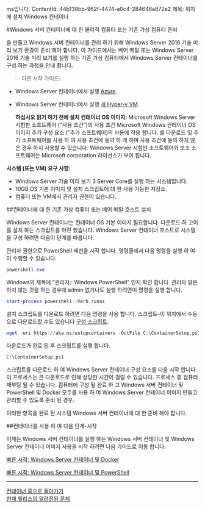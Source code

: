 ms입니다. ContentId: 44b138bb-962f-4474-a0c4-284646a872e2
제목: 위치에 설치 Windows 컨테이너

#Windows 서버 컨테이너에 대 한 물리적 컴퓨터 또는 기존 가상 컴퓨터 준비

을 만들고 Windows 서버 컨테이너를 관리 하기 위해 Windows Server 2016 기술 미리 보기 환경이 준비 해야 합니다.
이 가이드에서는 베어 메탈 또는 Windows Server 2016 기술 미리 보기를 실행 하는 기존 가상 컴퓨터에서 Windows Server 컨테이너를 구성 하는 과정을 안내 합니다.

> 다른 시작 가이드:
* Windows Server 컨테이너에서 실행 [Azure](./azure_setup.md).
* Windows Server 컨테이너에서 실행 [새 Hyper-v VM](./container_setup.md).
   
   **하십시오 읽기 하기 전에 설치 컨테이너 OS 이미지:**  Microsoft Windows Server 시험판 소프트웨어 ("사용 조건")의 사용 조건 Microsoft Windows 컨테이너 OS 이미지 추가 구성 요소 ("추가 소프트웨어)의 사용에 적용 합니다.
   를 다운로드 및 추가 소프트웨어를 사용 하 여 사용 조건에 동의 하 게 하며 사용 조건에 동의 하지 않은 경우 하지 사용할 수 있습니다.
   Windows Server 시험판 소프트웨어와 보조 소프트웨어는 Microsoft corporation 라이선스가 부여 됩니다.

**시스템 (또는 VM) 요구 사항:**
* Windows Server 기술 미리 보기 3 Server Core를 실행 하는 시스템입니다.
* 10GB OS 기본 이미지 및 설치 스크립트에 대 한 사용 가능한 저장소.
* 컴퓨터 또는 VM에서 관리자 권한이 있습니다.

##컨테이너에 대 한 기존 가상 컴퓨터 또는 베어 메탈 호스트 설치

Windows Server 컨테이너는 컨테이너 OS 기본 이미지 필요합니다.
다운로드 하 고이를 설치 하는 스크립트를 마련 했습니다.
Windows Server 컨테이너 호스트로 시스템을 구성 하려면 다음이 단계를 따릅니다.

관리자 권한으로 PowerShell 세션을 시작 합니다.
명령줄에서 다음 명령을 실행 하 여이 수행할 수 있습니다.

``` powershell
powershell.exe
```

Windows의 제목에 "관리자:: Windows PowerShell" 인지 확인 합니다.
관리자 말은 하지 않는 것을 하는 경우에 admin 없거나도 실행 하려면이 명령을 실행 합니다.

``` powershell
start-process powershell -Verb runas
```

설치 스크립트를 다운로드 하려면 다음 명령을 사용 합니다.
스크립트-이 위치에서 수동으로 다운로드할 수도 있습니다 [구성 스크립트](http://aka.ms/setupcontainers).

``` PowerShell
wget -uri https://aka.ms/setupcontainers -OutFile C:\ContainerSetup.ps1
```

다운로드가 완료 된 후 스크립트를 실행 합니다.
``` PowerShell
C:\ContainerSetup.ps1
```

스크립트를 다운로드 하 여 Windows Server 컨테이너 구성 요소를 다음 시작 합니다.
이 프로세스는 큰 다운로드로 인해 상당한 시간이 걸릴 수 있습니다.
프로세스 중 컴퓨터 재부팅 될 수 있습니다.
컴퓨터에 구성 될 완료 하 고 Windows 서버 컨테이너 및 PowerShell 및 Docker 모두를 사용 하 여 Windows Server 컨테이너 이미지 만들고 관리할 수 있도록 준비 된 경우.

이러한 항목을 완료 된 시스템 Windows 서버 컨테이너에 대 한 준비 해야 합니다.


##컨테이너를 사용 하 여 다음 단계-시작

이제는 Windows 서버 컨테이너를 실행 하는 Windows 서버 컨테이너 및 Windows Server 컨테이너 이미지 사용을 시작 하려면 다음 가이드로 이동 합니다.

[빠른 시작: Windows Server 컨테이너 및 Docker](./manage_docker.md)

[빠른 시작: Windows Server 컨테이너 및 PowerShell](./manage_powershell.md)

-------------------


[컨테이너 홈으로 돌아가기](../containers_welcome.md)  
[현재 릴리스의 알려진된 문제](../about/work_in_progress.md)



